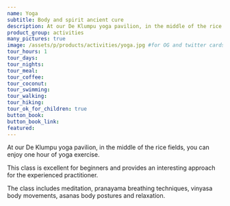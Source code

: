 ```yaml
---
name: Yoga
subtitle: Body and spirit ancient cure
description: At our De Klumpu yoga pavilion, in the middle of the rice fields, you can enjoy one hour of yoga exercise. This class is excellent for beginners and provides an interesting approach for the experienced practitioner.
product_group: activities
many_pictures: true
image: /assets/p/products/activities/yoga.jpg #for OG and twitter cards
tour_hours: 1
tour_days:
tour_nights:
tour_meal:
tour_coffee:
tour_coconut:
tour_swimming:
tour_walking:
tour_hiking:
tour_ok_for_children: true
button_book:
button_book_link:
featured:
---
```

At our De Klumpu yoga pavilion, in the middle of the rice fields, you can enjoy one hour of yoga exercise.

This class is excellent for beginners and provides an interesting approach for the experienced practitioner.

The class includes meditation, pranayama breathing techniques, vinyasa body movements, asanas body postures and relaxation.  
